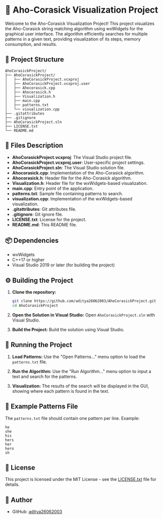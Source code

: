
# 🎯 Aho-Corasick Visualization Project

Welcome to the Aho-Corasick Visualization Project! This project visualizes the Aho-Corasick string matching algorithm using wxWidgets for the graphical user interface. The algorithm efficiently searches for multiple patterns in a given text, providing visualization of its steps, memory consumption, and results.

## 📁 Project Structure

```
AhoCorasickProject/
├── AhoCorasickProject/
│   ├── AhoCorasickProject.vcxproj
│   ├── AhoCorasickProject.vcxproj.user
│   ├── Ahocorasick.cpp
│   ├── Ahocorasick.h
│   ├── Visualization.h
│   ├── main.cpp
│   ├── patterns.txt
│   └── visualization.cpp
├── .gitattributes
├── .gitignore
├── AhoCorasickProject.sln
├── LICENSE.txt
└── README.md
```

## 📝 Files Description

- **AhoCorasickProject.vcxproj**: The Visual Studio project file.
- **AhoCorasickProject.vcxproj.user**: User-specific project settings.
- **AhoCorasickProject.sln**: The Visual Studio solution file.
- **Ahocorasick.cpp**: Implementation of the Aho-Corasick algorithm.
- **Ahocorasick.h**: Header file for the Aho-Corasick algorithm.
- **Visualization.h**: Header file for the wxWidgets-based visualization.
- **main.cpp**: Entry point of the application.
- **patterns.txt**: Sample file containing patterns to search.
- **visualization.cpp**: Implementation of the wxWidgets-based visualization.
- **.gitattributes**: Git attributes file.
- **.gitignore**: Git ignore file.
- **LICENSE.txt**: License for the project.
- **README.md**: This README file.

## 📦 Dependencies

- wxWidgets
- C++17 or higher
- Visual Studio 2019 or later (for building the project)

## ⚙️ Building the Project

1. **Clone the repository:**
   ```bash
   git clone https://github.com/aditya26062003/AhoCorasickProject.git
   cd AhoCorasickProject
   ```

2. **Open the Solution in Visual Studio:**
   Open `AhoCorasickProject.sln` with Visual Studio.

3. **Build the Project:**
   Build the solution using Visual Studio.

## 🚀 Running the Project

1. **Load Patterns:**
   Use the "Open Patterns..." menu option to load the `patterns.txt` file.

2. **Run the Algorithm:**
   Use the "Run Algorithm..." menu option to input a text and search for the patterns.

3. **Visualization:**
   The results of the search will be displayed in the GUI, showing where each pattern is found in the text.

## 📄 Example Patterns File

The `patterns.txt` file should contain one pattern per line. Example:
```
he
she
his
hers
her
hero
sh
```

## 📜 License

This project is licensed under the MIT License - see the [LICENSE.txt](LICENSE.txt) file for details.

## 👤 Author

- GitHub: [aditya26062003](https://github.com/aditya26062003)
